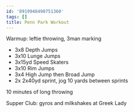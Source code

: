 ```yaml
---
id: '8919948490751360'
tags: []
title: Penn Park Workout
---
```


Warmup: leftie throwing, 3man marking

- 3x8 Depth Jumps
- 3x10 Lunge Jumps
- 3x15yd Speed Skaters
- 3x10 Rim Jumps
- 3x4 High Jump then Broad Jump
- 2x 2x40yd sprint, jog 10 yards between sprints

10 minutes of long throwing

Supper Club: gyros and milkshakes at Greek Lady
